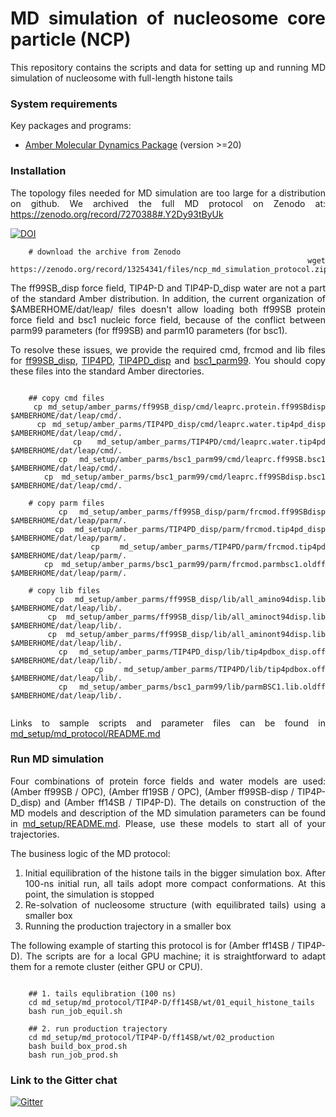 <div align="justify">

# MD simulation of nucleosome core particle (NCP)

This repository contains the scripts and data for setting up and running MD simulation of nucleosome with full-length histone
tails

### System requirements

Key packages and programs:

- [Amber Molecular Dynamics Package](https://ambermd.org/) (version >=20)

### Installation

The topology files needed for MD simulation are too large for a distribution on github. We archived the full MD protocol
on Zenodo at: https://zenodo.org/record/7270388#.Y2Dy93tByUk

[![DOI](https://zenodo.org/badge/DOI/10.5281/zenodo.8124268.svg)](https://doi.org/10.5281/zenodo.8124268)

```code-block:: bash
    # download the archive from Zenodo
    wget https://zenodo.org/record/13254341/files/ncp_md_simulation_protocol.zip
```

The ff99SB_disp force field, TIP4P-D and TIP4P-D_disp water are not a part of the standard Amber distribution. 
In addition, the current organization of $AMBERHOME/dat/leap/ files doesn't allow loading both ff99SB protein force field
and bsc1 nucleic force field, because of the conflict between parm99 parameters (for ff99SB) and parm10 parameters (for bsc1).

To resolve these issues, we provide the required cmd, frcmod and lib files for [ff99SB_disp](md_setup/amber_parms/ff99SB_disp/), [TIP4PD](md_setup/amber_parms/TIP4PD/),
[TIP4PD_disp](md_setup/amber_parms/TIP4PD_disp/) and [bsc1_parm99](md_setup/amber_parms/bsc1_parm99/).
You should copy these files into the standard Amber directories.

```code-block:: bash
    
    ## copy cmd files
    cp md_setup/amber_parms/ff99SB_disp/cmd/leaprc.protein.ff99SBdisp $AMBERHOME/dat/leap/cmd/.
    cp md_setup/amber_parms/TIP4PD_disp/cmd/leaprc.water.tip4pd_disp $AMBERHOME/dat/leap/cmd/.
    cp md_setup/amber_parms/TIP4PD/cmd/leaprc.water.tip4pd $AMBERHOME/dat/leap/cmd/.
    cp md_setup/amber_parms/bsc1_parm99/cmd/leaprc.ff99SB.bsc1 $AMBERHOME/dat/leap/cmd/.
    cp md_setup/amber_parms/bsc1_parm99/cmd/leaprc.ff99SBdisp.bsc1 $AMBERHOME/dat/leap/cmd/.
  
    # copy parm files 
    cp md_setup/amber_parms/ff99SB_disp/parm/frcmod.ff99SBdisp $AMBERHOME/dat/leap/parm/.
    cp md_setup/amber_parms/TIP4PD_disp/parm/frcmod.tip4pd_disp $AMBERHOME/dat/leap/parm/.
    cp md_setup/amber_parms/TIP4PD/parm/frcmod.tip4pd $AMBERHOME/dat/leap/parm/.
    cp md_setup/amber_parms/bsc1_parm99/parm/frcmod.parmbsc1.oldff $AMBERHOME/dat/leap/parm/.
     
    # copy lib files  
    cp md_setup/amber_parms/ff99SB_disp/lib/all_amino94disp.lib $AMBERHOME/dat/leap/lib/.
    cp md_setup/amber_parms/ff99SB_disp/lib/all_aminoct94disp.lib $AMBERHOME/dat/leap/lib/.
    cp md_setup/amber_parms/ff99SB_disp/lib/all_aminont94disp.lib $AMBERHOME/dat/leap/lib/.
    cp md_setup/amber_parms/TIP4PD_disp/lib/tip4pdbox_disp.off $AMBERHOME/dat/leap/lib/.
    cp md_setup/amber_parms/TIP4PD/lib/tip4pdbox.off $AMBERHOME/dat/leap/lib/.
    cp md_setup/amber_parms/bsc1_parm99/lib/parmBSC1.lib.oldff $AMBERHOME/dat/leap/lib/.
    
```

Links to sample scripts and parameter files can be found in [md_setup/md_protocol/README.md](md_setup/md_protocol/README.md)

### Run MD simulation

Four combinations of protein force fields and water models are used: (Amber ff99SB / OPC), (Amber ff19SB / OPC), (Amber
ff99SB-disp / TIP4P-D_disp) and (Amber ff14SB / TIP4P-D). The details on construction of the MD models and description of the
MD simulation parameters can be found in [md_setup/README.md](md_setup/README.md). Please, use these models to start all
of your trajectories.

The business logic of the MD protocol:

1) Initial equilibration of the histone tails in the bigger simulation box. After 100-ns initial run, all tails adopt
   more compact conformations. At this point, the simulation is stopped
2) Re-solvation of nucleosome structure (with equilibrated tails) using a smaller box
3) Running the production trajectory in a smaller box

The following example of starting this protocol is for (Amber ff14SB / TIP4P-D). The scripts are for a local GPU
machine; it is straightforward to adapt them for a remote cluster (either GPU or CPU).

```code-block:: bash

    ## 1. tails equlibration (100 ns)
    cd md_setup/md_protocol/TIP4P-D/ff14SB/wt/01_equil_histone_tails
    bash run_job_equil.sh
    
    ## 2. run production trajectory
    cd md_setup/md_protocol/TIP4P-D/ff14SB/wt/02_production   
    bash build_box_prod.sh
    bash run_job_prod.sh
```

### Link to the Gitter chat

[![Gitter](https://img.shields.io/gitter/room/DAVFoundation/DAV-Contributors.svg?style=flat-square)](https://gitter.im/nucleosome-md-simulation/community)

</div>



